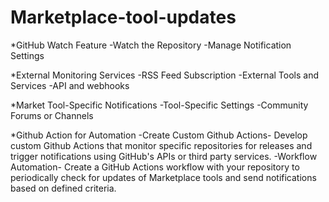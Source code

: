 # Marketplace-tool-updates
*GitHub Watch Feature
-Watch the Repository
-Manage Notification Settings

*External Monitoring Services
-RSS Feed Subscription
-External Tools and Services
-API and webhooks

*Market Tool-Specific Notifications
-Tool-Specific Settings
-Community Forums or Channels

*Github Action for Automation
-Create Custom Github Actions- Develop custom Github Actions that monitor specific repositories for releases and trigger notifications using GitHub's APIs or third party services.
-Workflow Automation- Create a GitHub Actions workflow with your repository to periodically check for updates of Marketplace tools and send notifications based on defined criteria.
